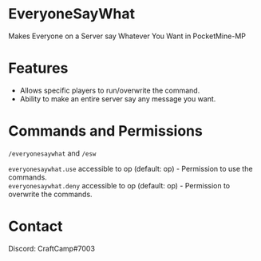 # EveryoneSayWhat
Makes Everyone on a Server say Whatever You Want in PocketMine-MP

# Features
- Allows specific players to run/overwrite the command.
- Ability to make an entire server say any message you want.

# Commands and Permissions
```/everyonesaywhat``` and ```/esw```

```everyonesaywhat.use``` accessible to op (default: op) - Permission to use the commands. \
```everyonesaywhat.deny``` accessible to op (default: op) - Permission to overwrite the commands.

# Contact
Discord: CraftCamp#7003
